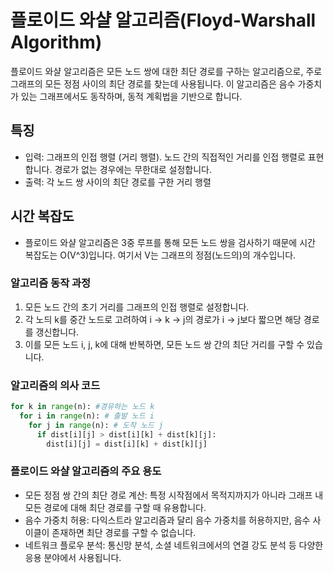 # 플로이드 와샬 알고리즘(Floyd-Warshall Algorithm)

플로이드 와샬 알고리즘은 모든 노드 쌍에 대한 최단 경로를 구하는 알고리즘으로, 주로 그래프의 모든 정점 사이의 최단 경로를 찾는데 사용됩니다. 이 알고리즘은 음수 가중치가 있는 그래프에서도 동작하며, 동적 계획법을 기반으로 합니다.

## 특징

- 입력: 그래프의 인접 행렬 (거리 행렬). 노드 간의 직접적인 거리를 인접 행렬로 표현합니다. 경로가 없는 경우에는 무한대로 설정합니다.
- 출력: 각 노드 쌍 사이의 최단 경로를 구한 거리 행렬

## 시간 복잡도

- 플로이드 와샬 알고리즘은 3중 루프를 통해 모든 노드 쌍을 검사하기 때문에 시간 복잡도는 O(V^3)입니다. 여기서 V는 그래프의 정점(노드의)의 개수입니다.

### 알고리즘 동작 과정

1. 모든 노드 간의 초기 거리를 그래프의 인접 행렬로 설정합니다.
2. 각 노듸 k를 중간 노드로 고려하여 i -> k -> j의 경로가 i -> j보다 짧으면 해당 경로를 갱신합니다.
3. 이를 모든 노드 i, j, k에 대해 반복하면, 모든 노드 쌍 간의 최단 거리를 구할 수 있습니다.

### 알고리즘의 의사 코드

```python
for k in range(n): #경유하는 노드 k
  for i in range(n): # 출발 노드 i
    for j in range(n): # 도착 노드 j
      if dist[i][j] > dist[i][k] + dist[k][j]:
        dist[i][j] = dist[i][k] + dist[k][j]
```

### 플로이드 와샬 알고리즘의 주요 용도

- 모든 정점 쌍 간의 최단 경로 계산: 특정 시작점에서 목적지까지가 아니라 그래프 내 모든 경로에 대해 최단 경로를 구할 때 유용합니다.
- 음수 가중치 허용: 다익스트라 알고리즘과 달리 음수 가중치를 허용하지만, 음수 사이클이 존재하면 최단 경로를 구할 수 없습니다.
- 네트워크 플로우 분석: 통신망 분석, 소셜 네트워크에서의 연결 강도 분석 등 다양한 응용 분야에서 사용됩니다.
